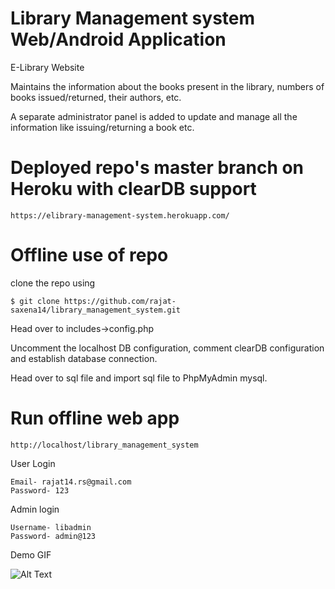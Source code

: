 # Library Management system Web/Android Application

E-Library Website

Maintains the information about the books present in the library, numbers of books issued/returned, their authors, etc.

A separate administrator panel is added to update and manage all the information like issuing/returning a book etc.

# Deployed repo's master branch on Heroku with clearDB support

```
https://elibrary-management-system.herokuapp.com/
```

# Offline use of repo

clone the repo using 

```
$ git clone https://github.com/rajat-saxena14/library_management_system.git
```

Head over to includes->config.php

Uncomment the localhost DB configuration, comment clearDB configuration and establish database connection.

Head over to sql file and import sql file to PhpMyAdmin mysql.

# Run offline web app

```
http://localhost/library_management_system
```

User Login 

```
Email- rajat14.rs@gmail.com
Password- 123
```

Admin login

```
Username- libadmin
Password- admin@123
```

Demo GIF

![Alt Text](https://drive.google.com/uc?id=1HodBxi_gWLhz_-9Hbo8LWL07NrUT2gVm)
